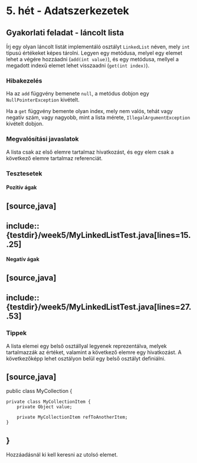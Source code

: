 # 5. hét - Adatszerkezetek

## Gyakorlati feladat - láncolt lista

Írj egy olyan láncolt listát implementáló osztályt `LinkedList` néven, mely `int` típusú értékeket képes tárolni.
Legyen egy metódusa, melyel egy elemet lehet a végére hozzáadni (`add(int value)`), és egy metódusa, mellyel a megadott
indexű elemet lehet visszaadni (`get(int index)`).

### Hibakezelés

Ha az `add` függvény bemenete `null`, a metódus dobjon egy `NullPointerException` kivételt.

Ha a `get` függvény bemente olyan index, mely nem valós, tehát vagy negatív szám, vagy nagyobb, mint a lista mérete,
`IllegalArgumentException` kivételt dobjon.

### Megvalósítási javaslatok

A lista csak az első elemre tartalmaz hivatkozást, és egy elem csak a következő elemre tartalmaz referenciát.

### Tesztesetek

#### Pozitív ágak

[source,java]
----
include::{testdir}/week5/MyLinkedListTest.java[lines=15..25]
----

#### Negatív ágak

[source,java]
----
include::{testdir}/week5/MyLinkedListTest.java[lines=27..53]
----

### Tippek

A lista elemei egy belső osztállyal legyenek reprezentálva, melyek tartalmazzák az értéket, valamint a következő elemre
egy hivatkozást. A következőképp lehet osztályon belül egy belső osztályt definiálni.

[source,java]
----
public class MyCollection {

    private class MyCollectionItem {
        private Object value;

        private MyCollectionItem refToAnotherItem;
    }

}
----

Hozzáadásnál ki kell keresni az utolsó elemet.
